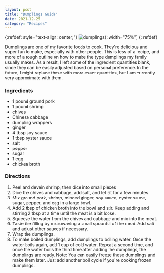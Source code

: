 ```yaml
---
layout: post
title: "Dumplings Guide"
date: 2021-12-25
category: "Recipes"
---
```


{:refdef: style="text-align: center;"}
![dumplings](https://ryanlu41.github.io/images/blog/DSC_0044.JPG){: width="75%"}
{: refdef}

Dumplings are one of my favorite foods to cook. They're delicious and super fun to make, especially with other people. This is less of a recipe, and more of a rough outline on how to make the type dumplings my family usually makes. As a result, I left some of the ingredient quantities blank, since they can be easily adjusted based on personal preference. In the future, I might replace these with more exact quantities, but I am currently very approximate with them.


### Ingredients

* 1 pound ground pork
* 1 pound shrimp
* chives
* Chinese cabbage
* dumpling wrappers
* ginger
* 4 tbsp soy sauce
* 1 tbsp oyster sauce
* salt
* pepper
* sugar
* 1 egg
* chicken broth

### Directions
1. Peel and devein shrimp, then dice into small pieces
2. Dice the chives and cabbage, add salt, and let sit for a few minutes. 
3. Mix ground pork, shrimp, minced ginger, soy sauce, oyster sauce, sugar, pepper, and egg in a large bowl.
4. Add 2 tbsp of chicken broth into the bowl and stir. Keep adding and stirring 2 tbsp at a time until the meat is a bit loose.
5. Squeeze the water from the chives and cabbage and mix into the meat. 
6. Taste the filling by microwaving a small spoonful of the meat. Add salt and adjust other sauces if necessary.
7. Wrap the dumplings. 
8. To make boiled dumplings, add dumplings to boiling water. Once the water boils again, add 1 cup of cold water. Repeat a second time, and once the water boils the third time after adding the dumplings, the dumplings are ready. Note: You can easily freeze these dumplings and make them later. Just add another boil cycle if you're cooking frozen dumplings. 